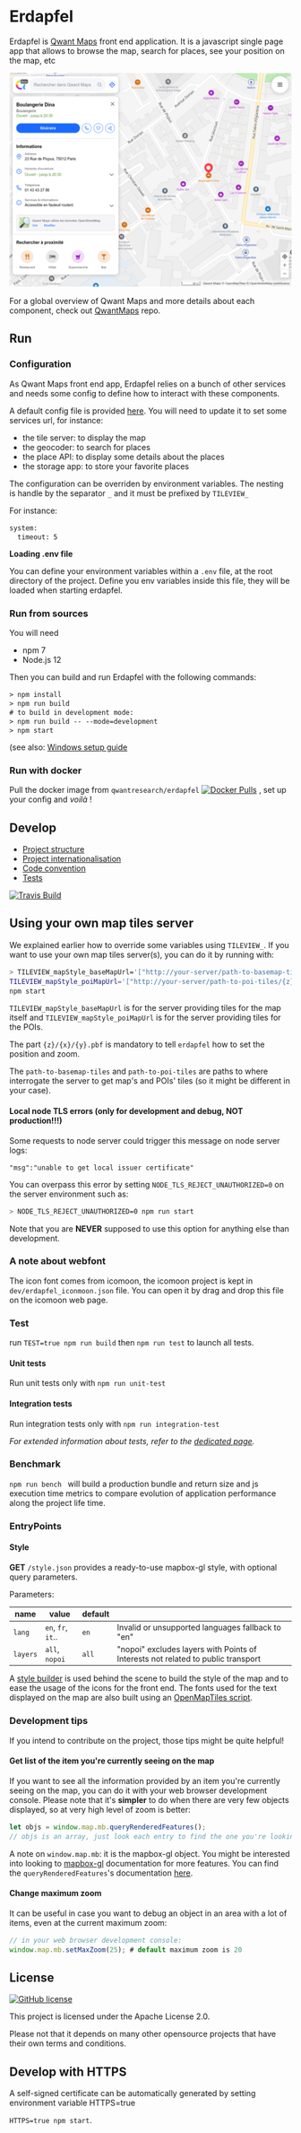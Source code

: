 # Erdapfel

Erdapfel is [Qwant Maps](https://www.qwant.com/maps/) front end application. It is a javascript single page app that allows to browse the map, search for places, see your position on the map, etc

![Qwant Maps screenshot](https://raw.githubusercontent.com/Qwant/qwantmaps/master/screenshot.png)

For a global overview of Qwant Maps and more details about each component, check out [QwantMaps](https://github.com/Qwant/qwantmaps/) repo.

## Run

### Configuration

As Qwant Maps front end app, Erdapfel relies on a bunch of other services and needs some config to define how to interact with these components.

A default config file is provided [here](./config/default_config.yml). You will need to update it to set some services url, for instance:
* the tile server: to display the map
* the geocoder: to search for places
* the place API: to display some details about the places
* the storage app: to store your favorite places

The configuration can be overriden by environment variables.
The nesting is handle by the separator `_` and it must be prefixed by `TILEVIEW_`

For instance:
```
system:
  timeout: 5
```

**Loading .env file**

You can define your environment variables within a `.env` file, at the root directory of the project. Define you env variables inside this file, they will be loaded when starting erdapfel.


### Run from sources

You will need

- npm 7
- Node.js 12

Then you can build and run Erdapfel with the following commands:

```
> npm install
> npm run build
# to build in development mode:
> npm run build -- --mode=development
> npm start
```

(see also: [Windows setup guide](./docs/src/windows.md)

### Run with docker

Pull the docker image from `qwantresearch/erdapfel` [![Docker Pulls](https://img.shields.io/docker/pulls/qwantresearch/erdapfel.svg)](https://hub.docker.com/r/qwantresearch/erdapfel/)
, set up your config and *voilà* !

## Develop

* [Project structure](./docs/src/project_structure.md)
* [Project internationalisation](./docs/src/i18n.md)
* [Code convention](./docs/src/code_convention.md)
* [Tests](./docs/src/tests.md)

[![Travis Build](https://github.com/Qwant/erdapfel/workflows/Erdapfel%20CI/badge.svg)](https://github.com/Qwant/erdapfel/actions?query=workflow%3A%22Erdapfel+CI%22)

## Using your own map tiles server

We explained earlier how to override some variables using `TILEVIEW_`. If you want to use your own map tiles server(s), you can do it by running with:

```bash
> TILEVIEW_mapStyle_baseMapUrl='["http://your-server/path-to-basemap-tiles/{z}/{x}/{y}.pbf"]' \
TILEVIEW_mapStyle_poiMapUrl='["http://your-server/path-to-poi-tiles/{z}/{x}/{y}.pbf"]' \
npm start
```

`TILEVIEW_mapStyle_baseMapUrl` is for the server providing tiles for the map itself and `TILEVIEW_mapStyle_poiMapUrl` is for the server providing tiles for the POIs.

The part `{z}/{x}/{y}.pbf` is mandatory to tell `erdapfel` how to set the position and zoom.

The `path-to-basemap-tiles` and `path-to-poi-tiles` are paths to where interrogate the server to get map's and POIs' tiles (so it might be different in your case).

#### Local node TLS errors (only for development and debug, **NOT** production!!!)

Some requests to node server could trigger this message on node server logs:

```text
"msg":"unable to get local issuer certificate"
```

You can overpass this error by setting `NODE_TLS_REJECT_UNAUTHORIZED=0` on the server environment such as:

```bash
> NODE_TLS_REJECT_UNAUTHORIZED=0 npm run start
```

Note that you are **NEVER** supposed to use this option for anything else than development.

### A note about webfont

The icon font comes from icomoon, the icomoon project is kept in `dev/erdapfel_iconmoon.json` file. You can open it by drag and drop this file on the icomoon web page.

### Test

run `TEST=true npm run build` then `npm run test` to launch all tests.

#### Unit tests

Run unit tests only with `npm run unit-test`

#### Integration tests
Run integration tests only with `npm run integration-test`

*For extended information about tests, refer to the [dedicated page](./docs/src/tests.md).*

### Benchmark

`npm run bench ` will build a production bundle and return size and js execution time metrics to compare evolution of application performance along the project life time.


### EntryPoints

#### Style

**GET** `/style.json` provides a ready-to-use mapbox-gl style, with optional query parameters.

Parameters:

  |name     |value             |default   |  |
  |---------|------------------|----------|--|
  |`lang`   |`en`, `fr`, `it`..|`en`      | Invalid or unsupported languages fallback to "en" |
  |`layers` |`all`, `nopoi`    |`all`     | "nopoi" excludes layers with Points of Interests not related to public transport |

  A [style builder](https://github.com/Qwant/map-style-builder) is used behind the scene to build the style of the map and to ease the usage of the icons for the front end. The fonts used for the text displayed on the map are also built using an [OpenMapTiles script](https://github.com/Qwant/qwant-maps-fonts).

### Development tips

If you intend to contribute on the project, those tips might be quite helpful!

#### Get list of the item you're currently seeing on the map

If you want to see all the information provided by an item you're currently seeing on the map, you can do it with your web browser development console. Please note that it's **simpler** to do when there are very few objects displayed, so at very high level of zoom is better:

```js
let objs = window.map.mb.queryRenderedFeatures();
// objs is an array, just look each entry to find the one you're looking for!
```

A note on `window.map.mb`: it is the mapbox-gl object. You might be interested into looking to [mapbox-gl](https://docs.mapbox.com/mapbox-gl-js/api) documentation for more features. You can find the `queryRenderedFeatures`'s documentation [here](https://docs.mapbox.com/mapbox-gl-js/api/#map#queryrenderedfeatures).

#### Change maximum zoom

It can be useful in case you want to debug an object in an area with a lot of items, even at the current maximum zoom:

```js
// in your web browser development console:
window.map.mb.setMaxZoom(25); # default maximum zoom is 20
```

## License

[![GitHub license](https://img.shields.io/github/license/Qwant/erdapfel.svg)](https://github.com/Qwant/erdapfel/blob/master/LICENSE)

This project is licensed under the Apache License 2.0.

Please not that it depends on many other opensource projects that have their own terms and conditions.

## Develop with HTTPS

A self-signed certificate can be automatically generated by setting environment variable HTTPS=true

`HTTPS=true npm start`.
